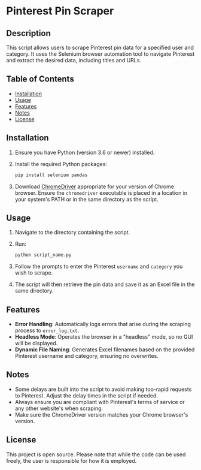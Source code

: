 # Pinterest Pin Scraper

## Description
This script allows users to scrape Pinterest pin data for a specified user and category. It uses the Selenium browser automation tool to navigate Pinterest and extract the desired data, including titles and URLs.

## Table of Contents
- [Installation](#installation)
- [Usage](#usage)
- [Features](#features)
- [Notes](#notes)
- [License](#license)

## Installation
1. Ensure you have Python (version 3.6 or newer) installed.
2. Install the required Python packages:

    ```bash
    pip install selenium pandas
    ```

3. Download [ChromeDriver](https://sites.google.com/a/chromium.org/chromedriver/) appropriate for your version of Chrome browser. Ensure the `chromedriver` executable is placed in a location in your system's PATH or in the same directory as the script.

## Usage
1. Navigate to the directory containing the script.
2. Run:

    ```bash
    python script_name.py
    ```

3. Follow the prompts to enter the Pinterest `username` and `category` you wish to scrape.
4. The script will then retrieve the pin data and save it as an Excel file in the same directory.

## Features
- **Error Handling**: Automatically logs errors that arise during the scraping process to `error_log.txt`.
- **Headless Mode**: Operates the browser in a "headless" mode, so no GUI will be displayed.
- **Dynamic File Naming**: Generates Excel filenames based on the provided Pinterest username and category, ensuring no overwrites.

## Notes
- Some delays are built into the script to avoid making too-rapid requests to Pinterest. Adjust the delay times in the script if needed.
- Always ensure you are compliant with Pinterest's terms of service or any other website's when scraping.
- Make sure the ChromeDriver version matches your Chrome browser's version.

## License
This project is open source. Please note that while the code can be used freely, the user is responsible for how it is employed.

